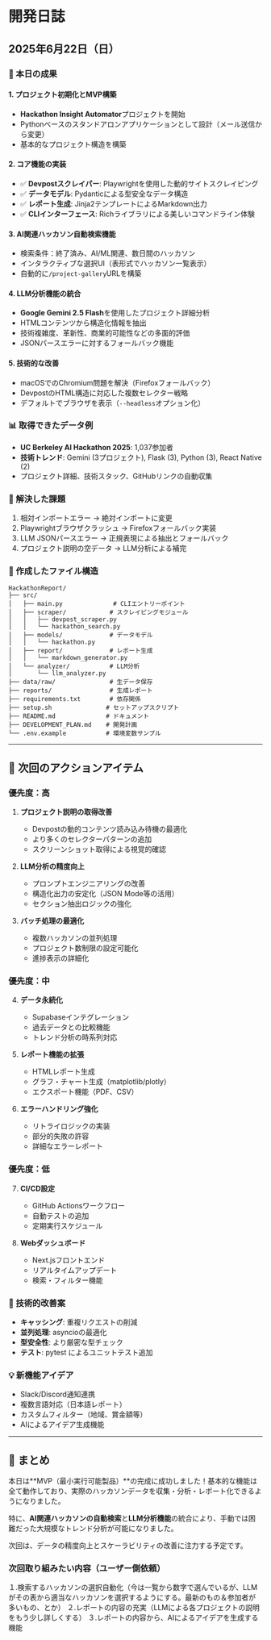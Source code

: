 # 開発日誌

## 2025年6月22日（日）

### 🎯 本日の成果

#### 1. プロジェクト初期化とMVP構築
- **Hackathon Insight Automator**プロジェクトを開始
- Pythonベースのスタンドアロンアプリケーションとして設計（メール送信から変更）
- 基本的なプロジェクト構造を構築

#### 2. コア機能の実装
- ✅ **Devpostスクレイパー**: Playwrightを使用した動的サイトスクレイピング
- ✅ **データモデル**: Pydanticによる型安全なデータ構造
- ✅ **レポート生成**: Jinja2テンプレートによるMarkdown出力
- ✅ **CLIインターフェース**: Richライブラリによる美しいコマンドライン体験

#### 3. AI関連ハッカソン自動検索機能
- 検索条件：終了済み、AI/ML関連、数日間のハッカソン
- インタラクティブな選択UI（表形式でハッカソン一覧表示）
- 自動的に`/project-gallery`URLを構築

#### 4. LLM分析機能の統合
- **Google Gemini 2.5 Flash**を使用したプロジェクト詳細分析
- HTMLコンテンツから構造化情報を抽出
- 技術複雑度、革新性、商業的可能性などの多面的評価
- JSONパースエラーに対するフォールバック機能

#### 5. 技術的な改善
- macOSでのChromium問題を解決（Firefoxフォールバック）
- DevpostのHTML構造に対応した複数セレクター戦略
- デフォルトでブラウザを表示（`--headless`オプション化）

### 📊 取得できたデータ例
- **UC Berkeley AI Hackathon 2025**: 1,037参加者
- **技術トレンド**: Gemini (3プロジェクト), Flask (3), Python (3), React Native (2)
- プロジェクト詳細、技術スタック、GitHubリンクの自動収集

### 🐛 解決した課題
1. 相対インポートエラー → 絶対インポートに変更
2. Playwrightブラウザクラッシュ → Firefoxフォールバック実装
3. LLM JSONパースエラー → 正規表現による抽出とフォールバック
4. プロジェクト説明の空データ → LLM分析による補完

### 📁 作成したファイル構造
```
HackathonReport/
├── src/
│   ├── main.py              # CLIエントリーポイント
│   ├── scraper/            # スクレイピングモジュール
│   │   ├── devpost_scraper.py
│   │   └── hackathon_search.py
│   ├── models/             # データモデル
│   │   └── hackathon.py
│   ├── report/             # レポート生成
│   │   └── markdown_generator.py
│   └── analyzer/           # LLM分析
│       └── llm_analyzer.py
├── data/raw/               # 生データ保存
├── reports/                # 生成レポート
├── requirements.txt        # 依存関係
├── setup.sh               # セットアップスクリプト
├── README.md              # ドキュメント
├── DEVELOPMENT_PLAN.md    # 開発計画
└── .env.example           # 環境変数サンプル
```

---

## 📝 次回のアクションアイテム

### 優先度：高
1. **プロジェクト説明の取得改善**
   - Devpostの動的コンテンツ読み込み待機の最適化
   - より多くのセレクターパターンの追加
   - スクリーンショット取得による視覚的確認

2. **LLM分析の精度向上**
   - プロンプトエンジニアリングの改善
   - 構造化出力の安定化（JSON Mode等の活用）
   - セクション抽出ロジックの強化

3. **バッチ処理の最適化**
   - 複数ハッカソンの並列処理
   - プロジェクト数制限の設定可能化
   - 進捗表示の詳細化

### 優先度：中
4. **データ永続化**
   - Supabaseインテグレーション
   - 過去データとの比較機能
   - トレンド分析の時系列対応

5. **レポート機能の拡張**
   - HTMLレポート生成
   - グラフ・チャート生成（matplotlib/plotly）
   - エクスポート機能（PDF、CSV）

6. **エラーハンドリング強化**
   - リトライロジックの実装
   - 部分的失敗の許容
   - 詳細なエラーレポート

### 優先度：低
7. **CI/CD設定**
   - GitHub Actionsワークフロー
   - 自動テストの追加
   - 定期実行スケジュール

8. **Webダッシュボード**
   - Next.jsフロントエンド
   - リアルタイムアップデート
   - 検索・フィルター機能

### 🔧 技術的改善案
- **キャッシング**: 重複リクエストの削減
- **並列処理**: asyncioの最適化
- **型安全性**: より厳密な型チェック
- **テスト**: pytest によるユニットテスト追加

### 💡 新機能アイデア
- Slack/Discord通知連携
- 複数言語対応（日本語レポート）
- カスタムフィルター（地域、賞金額等）
- AIによるアイデア生成機能

---

## 🎉 まとめ

本日は**MVP（最小実行可能製品）**の完成に成功しました！基本的な機能は全て動作しており、実際のハッカソンデータを収集・分析・レポート化できるようになりました。

特に、**AI関連ハッカソンの自動検索**と**LLM分析機能**の統合により、手動では困難だった大規模なトレンド分析が可能になりました。

次回は、データの精度向上とスケーラビリティの改善に注力する予定です。


### 次回取り組みたい内容（ユーザー側依頼）
１.検索するハッカソンの選択自動化（今は一覧から数字で選んでいるが、LLMがその表から適当なハッカソンを選択するようにする。最新のもの＆参加者が多いもの、とか）
２.レポートの内容の充実（LLMによる各プロジェクトの説明をもう少し詳しくする）
３.レポートの内容から、AIによるアイデアを生成する機能